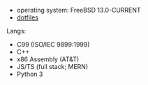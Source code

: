 - operating system: FreeBSD 13.0-CURRENT
- [dotfiles](https://github.com/fr9ncis/dotfiles/)

Langs: 
- C99 (ISO/IEC 9899:1999)
- C++
- x86 Assembly (AT&T)
- JS/TS (full stack; MERN)
- Python 3
